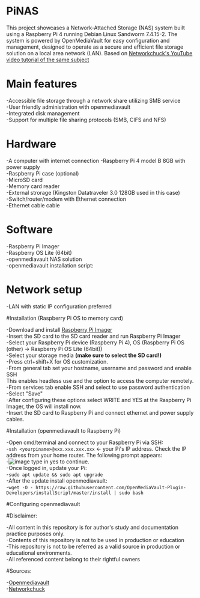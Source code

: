 # PiNAS

This project showcases a Network-Attached Storage (NAS) system built using a Raspberry Pi 4 running Debian Linux Sandworm 7.4.15-2. The system is powered by OpenMediaVault for easy configuration and management, designed to operate as a secure and efficient file storage solution on a local area network (LAN). Based on <a href ="https://youtu.be/gyMpI8csWis?si=il20hzJr9_SuEvVr">Networkchuck's YouTube video tutorial of the same subject </a>

# Main features

-Accessible file storage through a network share utilizing SMB service<br>
-User friendly administration with openmediavault<br>
-Integrated disk management<br>
-Support for multiple file sharing protocols (SMB, CIFS and NFS)<br>

# Hardware

-A computer with internet connection
-Raspberry Pi 4 model B 8GB with power supply<br>
-Raspberry Pi case (optional)<br>
-MicroSD card<br>
-Memory card reader<br>
-External strorage (Kingston Datatraveler 3.0 128GB used in this case)<br>
-Switch/router/modem with Ethernet connection<br>
-Ethernet cable cable<br>

# Software

-Raspberry Pi Imager<br>
-Raspberry OS Lite (64bit)<br>
-openmediavault NAS solution<br>
-openmediavault installation script:<br> 

# Network setup

-LAN with static IP configuration preferred<br>

#Installation (Raspberry Pi OS to memory card)

-Download and install <a href="https://www.raspberrypi.com/software/">Raspberry Pi Imager<a><br>
-Insert the SD card to the SD card reader and run Raspberry Pi Imager<br>
-Select your Raspberry Pi device (Raspberry Pi 4), OS (Raspberry Pi OS (other) -> Raspberry Pi OS Lite (64bit))<br>
-Select your storage media **(make sure to select the SD card!)**<br>
-Press ctrl+shift+X for OS customization.<br>
-From general tab set your hostname, username and password and enable SSH<br> This enables headless use and the option to access the computer remotely.<br>
-From services tab enable SSH and select to use password authentication<br>
-Select "Save"<br>
-After configuring these options select WRITE and YES at the Raspberry Pi Imager, the OS will install now.<br>
-Insert the SD card to Raspberry Pi and connect ethernet and power supply cables.<br>

#Installation (openmediavault to Raspberry Pi)

-Open cmd/terminal and connect to your Raspberry Pi via SSH:<br>
-`ssh <yourpiname>@xxx.xxx.xxx.xxx` <- your Pi's IP address. Check the IP address from your home router. The following prompt appears:<br>
-![image](https://github.com/user-attachments/assets/9fa86a1a-32ca-4d89-b0bf-bb4e2e736dc1) type in yes to continue.<br>
-Once logged in, update your Pi:<br>
-`sudo apt update && sudo apt upgrade`<br>
-After the update install openmediavault:<br>
-`wget -O - https://raw.githubusercontent.com/OpenMediaVault-Plugin-Developers/installScript/master/install | sudo bash`<br>

#Configuring openmediavault

#Disclaimer:

-All content in this repository is for author's study and documentation practice purposes only.<br>
-Contents of this repository is not to be used in production or education<br>
-This repository is not to be referred as a valid source in production or educational environments.<br>
-All referenced content belong to their rightful owners<br>

#Sources:

-<a href="https://www.openmediavault.org">Openmediavault</a><br>
-<a href="https://academy.networkchuck.com">Networkchuck</a><br>












